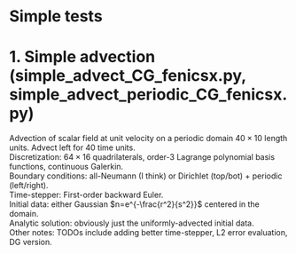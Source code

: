 # Simple tests

# 1. Simple advection (simple_advect_CG_fenicsx.py, simple_advect_periodic_CG_fenicsx.py)

Advection of scalar field at unit velocity on a periodic domain $40 \times 10$ length units.  Advect left for $40$ time units.\
Discretization: $64 \times 16$ quadrilaterals, order-3 Lagrange polynomial basis functions, continuous Galerkin.\
Boundary conditions: all-Neumann (I think) or Dirichlet (top/bot) + periodic (left/right).\
Time-stepper: First-order backward Euler.\
Initial data: either Gaussian $n=e^{-\frac{r^2}{s^2}}$ centered in the domain.\
Analytic solution: obviously just the uniformly-advected initial data.\
Other notes: TODOs include adding better time-stepper, L2 error evaluation, DG version.
